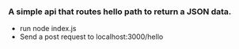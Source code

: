 ### A simple api that routes hello path to return a JSON data.

- run node index.js
- Send a post request to localhost:3000/hello
